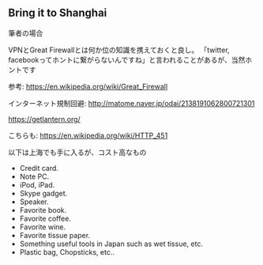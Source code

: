 ## Bring it to Shanghai

筆者の場合

VPNとGreat Firewallとは何か位の知識を携えておくと良し。
「twitter, facebookってホントに繋がらないんですね」と言われることがあるが、当然ホントです


参考:
https://en.wikipedia.org/wiki/Great_Firewall

インターネット規制回避:
http://matome.naver.jp/odai/2138191062800721301

https://getlantern.org/


こちらも:
https://en.wikipedia.org/wiki/HTTP_451



以下は上海でも手に入るが、コスト高なもの

- Credit card.
- Note PC.
- iPod, iPad.
- Skype gadget.
- Speaker.
- Favorite book.
- Favorite coffee.
- Favorite wine.
- Favorite tissue paper.
- Something useful tools in Japan such as wet tissue, etc. 
- Plastic bag, Chopsticks, etc..
